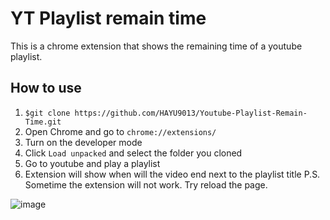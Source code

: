 # YT Playlist remain time
This is a chrome extension that shows the remaining time of a youtube playlist.
## How to use
1. `$git clone https://github.com/HAYU9013/Youtube-Playlist-Remain-Time.git`
2. Open Chrome and go to `chrome://extensions/`
3. Turn on the developer mode
4. Click `Load unpacked` and select the folder you cloned
5. Go to youtube and play a playlist
6. Extension will show when will the video end next to the playlist title
P.S. Sometime the extension will not work. Try reload the page.

![image](https://github.com/user-attachments/assets/e0a50b53-6e5b-432f-a608-3f97d1cc3d5f)
